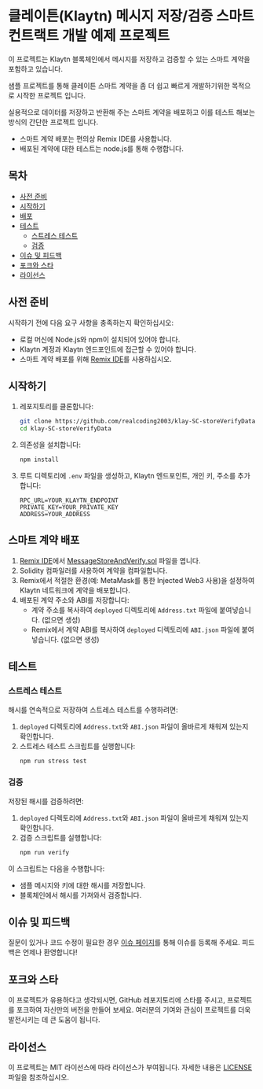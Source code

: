 # 클레이튼(Klaytn) 메시지 저장/검증 스마트 컨트랙트 개발 예제 프로젝트

이 프로젝트는 Klaytn 블록체인에서 메시지를 저장하고 검증할 수 있는 스마트 계약을 포함하고 있습니다.

샘플 프로젝트를 통해 클레이튼 스마트 계약을 좀 더 쉽고 빠르게 개발하기위한 목적으로 시작한 프로젝트 입니다.

실용적으로 데이터를 저장하고 반환해 주는 스마트 계약을 배포하고 이를 테스트 해보는 방식의 간단한 프로젝트 입니다.

- 스마트 계약 배포는 편의상 Remix IDE를 사용합니다.
- 배포된 계약에 대한 테스트는 node.js를 통해 수행합니다.

## 목차

- [사전 준비](#사전-준비)
- [시작하기](#시작하기)
- [배포](#배포)
- [테스트](#테스트)
   - [스트레스 테스트](#스트레스-테스트)
   - [검증](#검증)
- [이슈 및 피드백](#이슈-및-피드백)
- [포크와 스타](#포크와-스타)
- [라이선스](#라이선스)

## 사전 준비

시작하기 전에 다음 요구 사항을 충족하는지 확인하십시오:

- 로컬 머신에 Node.js와 npm이 설치되어 있어야 합니다.
- Klaytn 계정과 Klaytn 엔드포인트에 접근할 수 있어야 합니다.
- 스마트 계약 배포를 위해 [Remix IDE](https://remix.ethereum.org/)를 사용하십시오.

## 시작하기

1. 레포지토리를 클론합니다:
    ```sh
    git clone https://github.com/realcoding2003/klay-SC-storeVerifyData.git
    cd klay-SC-storeVerifyData
    ```

2. 의존성을 설치합니다:
    ```sh
    npm install
    ```

3. 루트 디렉토리에 `.env` 파일을 생성하고, Klaytn 엔드포인트, 개인 키, 주소를 추가합니다:
    ```env
    RPC_URL=YOUR_KLAYTN_ENDPOINT
    PRIVATE_KEY=YOUR_PRIVATE_KEY
    ADDRESS=YOUR_ADDRESS
    ```

## 스마트 계약 배포

1. [Remix IDE](https://remix.ethereum.org/)에서 [MessageStoreAndVerify.sol](contracts/MessageStoreAndVerify.sol) 파일을 엽니다.
2. Solidity 컴파일러를 사용하여 계약을 컴파일합니다.
3. Remix에서 적절한 환경(예: MetaMask를 통한 Injected Web3 사용)을 설정하여 Klaytn 네트워크에 계약을 배포합니다.
4. 배포된 계약 주소와 ABI를 저장합니다:
   - 계약 주소를 복사하여 `deployed` 디렉토리에 `Address.txt` 파일에 붙여넣습니다. (없으면 생성)
   - Remix에서 계약 ABI를 복사하여 `deployed` 디렉토리에 `ABI.json` 파일에 붙여넣습니다. (없으면 생성)

## 테스트

### 스트레스 테스트

해시를 연속적으로 저장하여 스트레스 테스트를 수행하려면:

1. `deployed` 디렉토리에 `Address.txt`와 `ABI.json` 파일이 올바르게 채워져 있는지 확인합니다.
2. 스트레스 테스트 스크립트를 실행합니다:
    ```sh
    npm run stress test
    ```

### 검증

저장된 해시를 검증하려면:

1. `deployed` 디렉토리에 `Address.txt`와 `ABI.json` 파일이 올바르게 채워져 있는지 확인합니다.
2. 검증 스크립트를 실행합니다:
    ```sh
    npm run verify
    ```

이 스크립트는 다음을 수행합니다:
- 샘플 메시지와 키에 대한 해시를 저장합니다.
- 블록체인에서 해시를 가져와서 검증합니다.

## 이슈 및 피드백

질문이 있거나 코드 수정이 필요한 경우 [이슈 페이지](https://github.com/realcoding2003/klay-SC-storeVerifyData/issues)를 통해 이슈를 등록해 주세요. 피드백은 언제나 환영합니다!

## 포크와 스타

이 프로젝트가 유용하다고 생각되시면, GitHub 레포지토리에 스타를 주시고, 프로젝트를 포크하여 자신만의 버전을 만들어 보세요. 여러분의 기여와 관심이 프로젝트를 더욱 발전시키는 데 큰 도움이 됩니다.


## 라이선스

이 프로젝트는 MIT 라이선스에 따라 라이선스가 부여됩니다. 자세한 내용은 [LICENSE](LICENSE) 파일을 참조하십시오.
